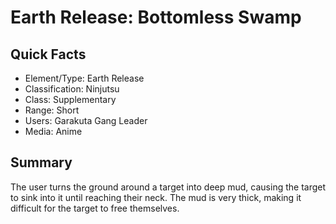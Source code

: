 # Earth Release: Bottomless Swamp

## Quick Facts
- Element/Type: Earth Release
- Classification: Ninjutsu
- Class: Supplementary
- Range: Short
- Users: Garakuta Gang Leader
- Media: Anime

## Summary
The user turns the ground around a target into deep mud, causing the target to sink into it until reaching their neck. The mud is very thick, making it difficult for the target to free themselves.
